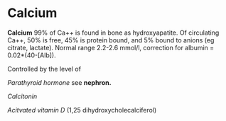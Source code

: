 # Calcium

**Calcium** 99% of Ca++ is found in bone as hydroxyapatite. Of
circulating Ca++, 50% is free, 45% is protein bound, and 5% bound to
anions (eg citrate, lactate). Normal range 2.2-2.6 mmol/l, correction
for albumin = 0.02\*(40-\[Alb\]).

Controlled by the level of

*<span class="underline">Parathyroid hormone</span>* see **nephron.**

*<span class="underline">Calcitonin</span>*

*<span class="underline">Acitvated vitamin D</span>* (1,25
dihydroxycholecalciferol)
